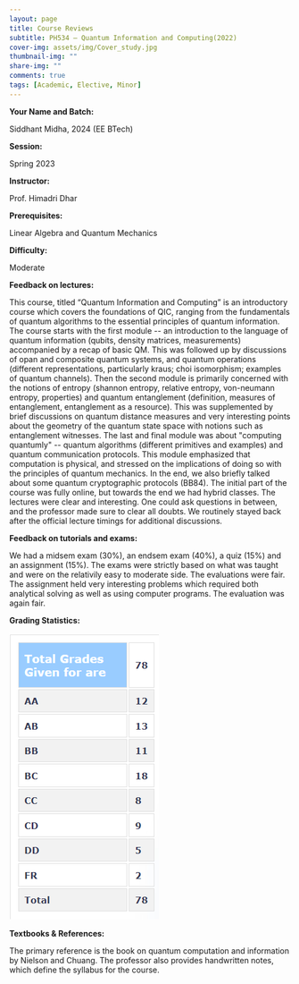 ```yaml
---
layout: page
title: Course Reviews
subtitle: PH534 – Quantum Information and Computing(2022)
cover-img: assets/img/Cover_study.jpg
thumbnail-img: ""
share-img: ""
comments: true
tags: [Academic, Elective, Minor]
---
```


**Your Name and Batch:**

Siddhant Midha, 2024 (EE BTech)

**Session:**

Spring 2023

**Instructor:**

Prof. Himadri Dhar

**Prerequisites:**

Linear Algebra and Quantum Mechanics

**Difficulty:**

Moderate

**Feedback on lectures:**

This course, titled “Quantum Information and Computing” is an introductory course which covers the foundations of QIC, ranging from the fundamentals of quantum algorithms to the essential principles of quantum information. The course starts with the first module -- an introduction to the language of quantum information (qubits, density matrices, measurements) accompanied by a recap of basic QM. This was followed up by discussions of opan and composite quantum systems, and quantum operations (different representations, particularly kraus; choi isomorphism; examples of quantum channels). Then the second module is primarily concerned with the notions of entropy (shannon entropy, relative entropy, von-neumann entropy, properties) and quantum entanglement (definition, measures of entanglement, entanglement as a resource). This was supplemented by brief discussions on quantum distance measures and very interesting points about the geometry of the quantum state space with notions such as entanglement witnesses. The last and final module was about "computing quantumly" -- quantum algorithms (different primitives and examples) and quantum communication protocols. This module emphasized that computation is physical, and stressed on the implications of doing so with the principles of quantum mechanics. In the end, we also briefly talked about some quantum cryptographic protocols (BB84).
The initial part of the course was fully online, but towards the end we had hybrid classes. The lectures were clear and interesting. One could ask questions in between, and the professor made sure to clear all doubts. We routinely stayed back after the official lecture timings for additional discussions.

**Feedback on tutorials and exams:**

We had a midsem exam (30%), an endsem exam (40%), a quiz (15%) and an assignment (15%). The exams were strictly based on what was taught and were on the relativily easy to moderate side. The evaluations were fair. The assignment held very interesting problems which required both analytical solving as well as using computer programs. The evaluation was again fair. 

**Grading Statistics:** 

![Grades](PH534_grades.png)

**Textbooks & References:**

The primary reference is the book on quantum computation and information by Nielson and Chuang. The professor also provides handwritten notes, which define the syllabus for the course.